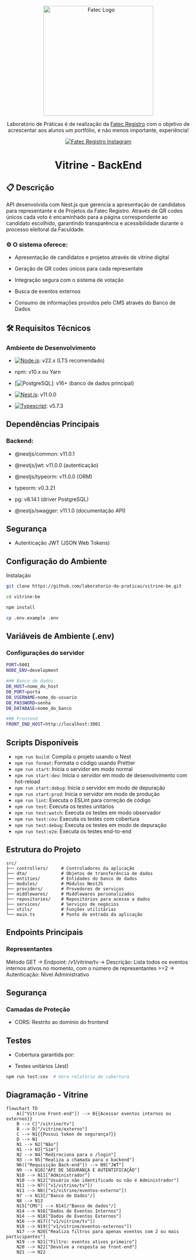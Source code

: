 <p align="center">
  <a href="https://fatecregistro.cps.sp.gov.br/" target="blank"><img src="https://bkpsitecpsnew.blob.core.windows.net/uploadsitecps/sites/40/2024/03/fatec_registro.png" width="300" alt="Fatec Logo" /></a>
</p>

  <p align="center">Laboratório de Práticas é de realização da <a href="https://fatecregistro.cps.sp.gov.br/" target="_blank">Fatec Registro</a> com o objetivo de acrescentar aos alunos um portfólio, e não menos importante, experiência!</p>
    <p align="center">
<a href="https://www.instagram.com/fatecregistro/" target="_blank"><img src="https://img.shields.io/badge/Instagram-E4405F?style=for-the-badge&logo=instagram&logoColor=white" alt="Fatec Registro Instagram" /></a>
</p>

<h1 align="center">Vitrine - BackEnd</h1>

## 📋 Descrição
API desenvolvida com Nest.js que gerencia a apresentação de candidatos para representante e de Projetos da Fatec Registro. Através de QR codes únicos cada voto é encaminhado para a página correspondente ao candidato escolhido, garantindo transparência e acessibilidade durante o processo eleitoral da Faculdade.

### ⚙ O sistema oferece:

- Apresentação de candidatos e projetos através de vitrine digital

- Geração de QR codes únicos para cada representate

- Integração segura com o sistema de votação

- Busca de eventos externos

- Consumo de informações providos pelo CMS através do Banco de Dados

## 🛠 Requisitos Técnicos

### Ambiente de Desenvolvimento
- [![Node.js](https://img.shields.io/badge/node.js-339933?style=for-the-badge&logo=Node.js&logoColor=white)](https://nodejs.org/pt): v22.x (LTS recomendado)

- npm: v10.x ou Yarn

- [![PostgreSQL](https://img.shields.io/badge/PostgreSQL-316192?logo=postgresql&logoColor=white)]: v16+ (banco de dados principal)

- [![Nest.js](https://img.shields.io/badge/-NestJs-ea2845?style=flat-square&logo=nestjs&logoColor=white)](https://nestjs.com/): v11.0.0

- [![Typescript](https://img.shields.io/badge/TypeScript-007ACC?logo=typescript&logoColor=white)](https://www.typescriptlang.org/): v5.7.3

## Dependências Principais

### Backend:

- @nestjs/common: v11.0.1

- @nestjs/jwt: v11.0.0 (autenticação)

- @nestjs/typeorm: v11.0.0 (ORM)

- typeorm: v0.3.21

- pg: v8.14.1 (driver PostgreSQL)

- @nestjs/swagger: v11.1.0 (documentação API)

## Segurança
- Autenticação JWT (JSON Web Tokens)

## Configuração do Ambiente
Instalação
```bash
git clone https://github.com/laboratorio-de-praticas/vitrine-be.git

cd vitrine-be

npm install

cp .env.example .env
```

## Variáveis de Ambiente (.env)

### Configurações do servidor
```bash
PORT=5001
NODE_ENV=development

### Banco de dados
DB_HOST=nome_do_host
DB_PORT=porta
DB_USERNAME=nome_do-usuario
DB_PASSWORD=senha
DB_DATABASE=nome_do_banco

### Frontend 
FRONT_END_HOST=http://localhost:3001
```


## Scripts Disponíveis
- `npm run build`: Compila o projeto usando o Nest
- `npm run format`: Formata o código usando Prettier
- `npm run start`: Inicia o servidor em modo normal
- `npm run start:dev`: Inicia o servidor em modo de desenvolvimento com hot-reload
- `npm run start:debug`: Inicia o servidor em modo de depuração
- `npm run start:prod`: Inicia o servidor em modo de produção
- `npm run lint`: Executa o ESLint para correção de código
- `npm run test`: Executa os testes unitários
- `npm run test:watch`: Executa os testes em modo observador
- `npm run test:cov`: Executa os testes com cobertura
- `npm run test:debug`: Executa os testes em modo de depuração
- `npm run test:e2e`: Executa os testes end-to-end

## Estrutura do Projeto 
```
src/
├── controllers/     # Controladores da aplicação
├── dto/             # Objetos de transferência de dados
├── entities/        # Entidades do banco de dados
├── modules/         # Módulos NestJS
├── providers/       # Provedores de serviços
├── middlewares/     # Middlewares personalizados
├── repositories/    # Repositórios para acesso a dados
├── services/        # Serviços de negócios
├── utils/           # Funções utilitárias
└── main.ts          # Ponto de entrada da aplicação
```

## Endpoints Principais

### Representantes
Método GET
→ Endpoint: /v1/vitrine/tv
→ Descrição: Lista todos os eventos internos ativos no momento, com o número de representantes >=2
→ Autenticação: Nível Administrativo

## Segurança
### Camadas de Proteção

- CORS: Restrito ao domínio do frontend

## Testes
- Cobertura garantida por:

- Testes unitários (Jest)

```bash
npm run test:cov  # Gera relatório de cobertura
```


## Diagramação - Vitrine 

```mermaid
flowchart TD
    A(["Vitrine Front-end"]) --> B{{Acessar eventos internos ou externos}}
    B --> C["/vitrine/tv"]
    B --> D["/vitrine/externo"]
    C --> N1{{Possui token de segurança?}}
    D --> N1
    N1 --> N2["Não"]
    N1 --> N3["Sim"]
    N2 --> N4["Redireciona para o /login"]
    N3 --> N5["Realiza a chamada para o backend"]
    N6(["Requisição Back-end"]) --> N9["JWT"]
    N9 --> N10["API DE SEGURANÇA E AUTENTIFICAÇÃO"]
    N10 --> N11["Administrador"]
    N10 --> N12["Usuário não identificado ou não é Administrador"]
    N11 --> N7(["v1/vitrine/tv"])
    N11 --> N8(["v1/vitrine/eventos-externo"])
    N7 --> N13[/"Banco de Dados"/]
    N8 --> N13
    N15["CMS"] --> N14[/"Banco de dados"/]
    N14 --> N16["Dados de Eventos Internos"]
    N14 --> N18["Dados de Eventos Externos"]
    N16 --> N17(["v1/vitrine/tv"])
    N18 --> N19(["v1/vitrine/eventos-externos"])
    N17 --> N20["Realiza filtros para apenas eventos com 2 ou mais participantes"]
    N19 --> N21["Filtro: eventos ativos primeiro"]
    N20 --> N22["Devolve a resposta ao front-end"]
    N21 --> N22
```
